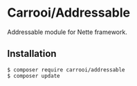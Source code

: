 # Carrooi/Addressable

Addressable module for Nette framework.

## Installation

```
$ composer require carrooi/addressable
$ composer update
```
